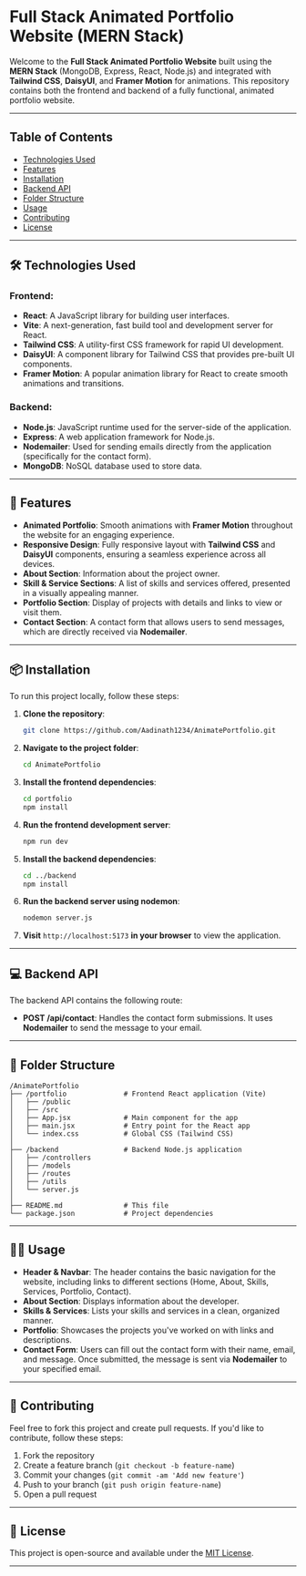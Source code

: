 # Full Stack Animated Portfolio Website (MERN Stack)


Welcome to the **Full Stack Animated Portfolio Website** built using the **MERN Stack** (MongoDB, Express, React, Node.js) and integrated with **Tailwind CSS**, **DaisyUI**, and **Framer Motion** for animations. This repository contains both the frontend and backend of a fully functional, animated portfolio website.

---

## Table of Contents
- [Technologies Used](#technologies-used)
- [Features](#features)
- [Installation](#installation)
- [Backend API](#backend-api)
- [Folder Structure](#folder-structure)
- [Usage](#usage)
- [Contributing](#contributing)
- [License](#license)

---

## 🛠 Technologies Used

### Frontend:
- **React**: A JavaScript library for building user interfaces.
- **Vite**: A next-generation, fast build tool and development server for React.
- **Tailwind CSS**: A utility-first CSS framework for rapid UI development.
- **DaisyUI**: A component library for Tailwind CSS that provides pre-built UI components.
- **Framer Motion**: A popular animation library for React to create smooth animations and transitions.

### Backend:
- **Node.js**: JavaScript runtime used for the server-side of the application.
- **Express**: A web application framework for Node.js.
- **Nodemailer**: Used for sending emails directly from the application (specifically for the contact form).
- **MongoDB**: NoSQL database used to store data.

---

## 🚀 Features
- **Animated Portfolio**: Smooth animations with **Framer Motion** throughout the website for an engaging experience.
- **Responsive Design**: Fully responsive layout with **Tailwind CSS** and **DaisyUI** components, ensuring a seamless experience across all devices.
- **About Section**: Information about the project owner.
- **Skill & Service Sections**: A list of skills and services offered, presented in a visually appealing manner.
- **Portfolio Section**: Display of projects with details and links to view or visit them.
- **Contact Section**: A contact form that allows users to send messages, which are directly received via **Nodemailer**.

---

## 📦 Installation

To run this project locally, follow these steps:

1. **Clone the repository**:
   ```bash
   git clone https://github.com/Aadinath1234/AnimatePortfolio.git
   ```

2. **Navigate to the project folder**:
   ```bash
   cd AnimatePortfolio
   ```

3. **Install the frontend dependencies**:
   ```bash
   cd portfolio
   npm install
   ```

4. **Run the frontend development server**:
   ```bash
   npm run dev
   ```

5. **Install the backend dependencies**:
   ```bash
   cd ../backend
   npm install
   ```

6. **Run the backend server using nodemon**:
   ```bash
   nodemon server.js
   ```

7. **Visit** `http://localhost:5173` **in your browser** to view the application.

---

## 💻 Backend API

The backend API contains the following route:

- **POST /api/contact**: Handles the contact form submissions. It uses **Nodemailer** to send the message to your email.

---

## 📁 Folder Structure

```
/AnimatePortfolio
├── /portfolio              # Frontend React application (Vite)
│   ├── /public
│   ├── /src
│   ├── App.jsx             # Main component for the app
│   ├── main.jsx            # Entry point for the React app
│   └── index.css           # Global CSS (Tailwind CSS)
│
├── /backend                # Backend Node.js application
│   ├── /controllers
│   ├── /models
│   ├── /routes
│   ├── /utils
│   └── server.js
│
├── README.md               # This file
└── package.json            # Project dependencies
```

---

## 🧑‍💻 Usage

- **Header & Navbar**: The header contains the basic navigation for the website, including links to different sections (Home, About, Skills, Services, Portfolio, Contact).
- **About Section**: Displays information about the developer.
- **Skills & Services**: Lists your skills and services in a clean, organized manner.
- **Portfolio**: Showcases the projects you've worked on with links and descriptions.
- **Contact Form**: Users can fill out the contact form with their name, email, and message. Once submitted, the message is sent via **Nodemailer** to your specified email.

---

## 🤝 Contributing

Feel free to fork this project and create pull requests. If you'd like to contribute, follow these steps:

1. Fork the repository
2. Create a feature branch (`git checkout -b feature-name`)
3. Commit your changes (`git commit -am 'Add new feature'`)
4. Push to your branch (`git push origin feature-name`)
5. Open a pull request

---

## 📝 License

This project is open-source and available under the [MIT License](LICENSE).

---


